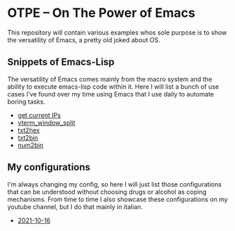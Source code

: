 # OTPE – On The Power of Emacs

This repository will contain various examples whos sole purpose is to show the versatility of Emacs, a pretty old joked about OS.

## Snippets of Emacs-Lisp

The versatility of Emacs comes mainly from the macro system and the ability to execute emacs-lisp code within it. Here I will list a bunch of use cases I've found over my time using Emacs that I use daily to automate boring tasks.

- [get current IPs](./snippets/get_current_ips.el)
- [vterm_window_split](./snippets/vterm_window_split.el)
- [txt2hex](./snippets/txt2hex.el)
- [txt2bin](./snippets/txt2bin.el)
- [num2bin](./snippets/num2bin.el)

## My configurations

I'm always changing my config, so here I will just list those configurations that can be understood without choosing drugs or alcohol as coping mechanisms.
From time to time I also showcase these configurations on my youtube channel, but I do that mainly in italian.

- [2021-10-16](./configs/2021-10-16)
